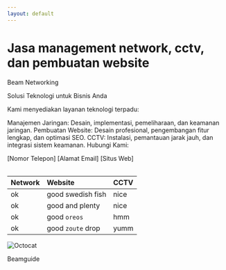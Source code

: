 ```yaml
---
layout: default
---
```



# Jasa management network, cctv, dan pembuatan website

Beam Networking

Solusi Teknologi untuk Bisnis Anda

Kami menyediakan layanan teknologi terpadu:

Manajemen Jaringan: Desain, implementasi, pemeliharaan, dan keamanan jaringan.
Pembuatan Website: Desain profesional, pengembangan fitur lengkap, dan optimasi SEO.
CCTV: Instalasi, pemantauan jarak jauh, dan integrasi sistem keamanan.
Hubungi Kami:

[Nomor Telepon]
[Alamat Email]
[Situs Web]

###### 
| Network        | Website          | CCTV |
|:-------------|:------------------|:------|
| ok           | good swedish fish | nice  |
| ok           | good and plenty   | nice  |
| ok           | good `oreos`      | hmm   |
| ok           | good `zoute` drop | yumm  |


![Octocat](https://github.githubassets.com/images/icons/emoji/octocat.png)


<dl>
<dt>Beamguide</dt>
</dl>


